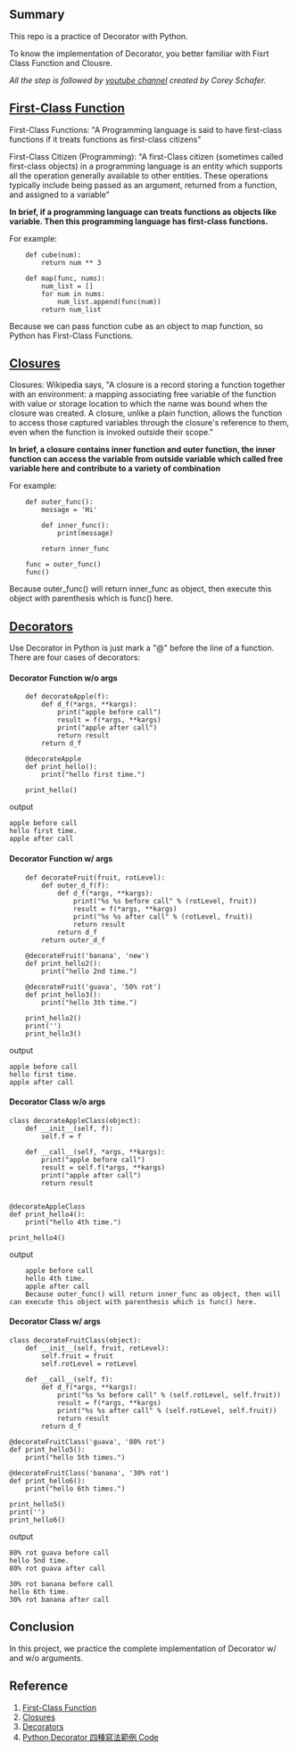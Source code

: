 ## Summary

This repo is a practice of Decorator with Python.

To know the implementation of Decorator, you better familiar with Fisrt Class Function and Clousre.

*All the step is followed by [youtube channel](https://www.youtube.com/channel/UCCezIgC97PvUuR4_gbFUs5g) created by Corey Schafer.*

## [First-Class Function](https://www.youtube.com/watch?v=kr0mpwqttM0&t=10s)

First-Class Functions:
"A Programming language is said to have first-class functions if it treats functions as first-class citizens"

First-Class Citizen (Programming):
"A first-Class citizen (sometimes called first-class objects) in a programming language is an entity which supports all the operation generally available to other entities. These operations typically include being passed as an argument, returned from a function, and assigned to a variable"

**In brief, if a programming language can treats functions as objects like variable. Then this programming language has first-class functions.**

For example:
 
```   
    def cube(num):
        return num ** 3

    def map(func, nums):
        num_list = []
        for num in nums:
            num_list.append(func(num))
        return num_list
```

Because we can pass function cube as an object to map function, so Python has First-Class Functions.

## [Closures](https://www.youtube.com/watch?v=swU3c34d2NQ&pbjreload=10)

Closures:
Wikipedia says, "A closure is a record storing a function together with an environment: a mapping associating free variable of the function with value or storage location to which the name was bound when the closure was created. A closure, unlike a plain function, allows the function to access those captured variables through the closure's reference to them, even when the function is invoked outside their scope."

**In brief, a closure contains inner function and outer function, the inner function can access the variable from outside variable which called free variable here and contribute to a variety of combination**

For example:
 
```   
    def outer_func():
        message = 'Hi'

        def inner_func():
            print(message)

        return inner_func

    func = outer_func()
    func()
```

Because outer_func() will return inner_func as object, then execute this object with parenthesis which is func() here.

## [Decorators](https://www.youtube.com/watch?v=FsAPt_9Bf3U&t=212s)

Use Decorator in Python is just mark a "@" before the line of a function. There are four cases of decorators:

#### Decorator Function w/o args
```
    def decorateApple(f):
        def d_f(*args, **kargs):
            print("apple before call")
            result = f(*args, **kargs)
            print("apple after call")
            return result
        return d_f

    @decorateApple
    def print_hello():
        print("hello first time.")

    print_hello()
```

output
```
apple before call
hello first time.
apple after call
```

#### Decorator Function w/ args
```
    def decorateFruit(fruit, rotLevel):
        def outer_d_f(f):
            def d_f(*args, **kargs):
                print("%s %s before call" % (rotLevel, fruit))
                result = f(*args, **kargs)
                print("%s %s after call" % (rotLevel, fruit))
                return result
            return d_f
        return outer_d_f

    @decorateFruit('banana', 'new')
    def print_hello2():
        print("hello 2nd time.")

    @decorateFruit('guava', '50% rot')
    def print_hello3():
        print("hello 3th time.")

    print_hello2()
    print('')
    print_hello3()
```

output
```
apple before call
hello first time.
apple after call
```

#### Decorator Class w/o args
```
class decorateAppleClass(object):
    def __init__(self, f):
        self.f = f
    
    def __call__(self, *args, **kargs):
        print("apple before call")
        result = self.f(*args, **kargs)
        print("apple after call")
        return result


@decorateAppleClass
def print_hello4():
    print("hello 4th time.")

print_hello4()
```

output
```
    apple before call
    hello 4th time.
    apple after call
    Because outer_func() will return inner_func as object, then will can execute this object with parenthesis which is func() here.
```

#### Decorator Class w/ args
```
class decorateFruitClass(object):
    def __init__(self, fruit, rotLevel):
        self.fruit = fruit
        self.rotLevel = rotLevel

    def __call__(self, f):
        def d_f(*args, **kargs):
            print("%s %s before call" % (self.rotLevel, self.fruit))
            result = f(*args, **kargs)
            print("%s %s after call" % (self.rotLevel, self.fruit))
            return result
        return d_f

@decorateFruitClass('guava', '80% rot')
def print_hello5():
    print("hello 5th times.")

@decorateFruitClass('banana', '30% rot')
def print_hello6():
    print("hello 6th times.")

print_hello5()
print('')
print_hello6()
```

output
```
80% rot guava before call
hello 5nd time.
80% rot guava after call

30% rot banana before call
hello 6th time.
30% rot banana after call
```

## Conclusion

In this project, we practice the complete implementation of Decorator w/ and w/o arguments.

## Reference
1. [First-Class Function](https://www.youtube.com/watch?v=kr0mpwqttM0&t=10s)
2. [Closures](https://www.youtube.com/watch?v=swU3c34d2NQ&pbjreload=10)
3. [Decorators](https://www.youtube.com/watch?v=FsAPt_9Bf3U&t=212s)
4. [Python Decorator 四種寫法範例 Code](http://ot-note.logdown.com)